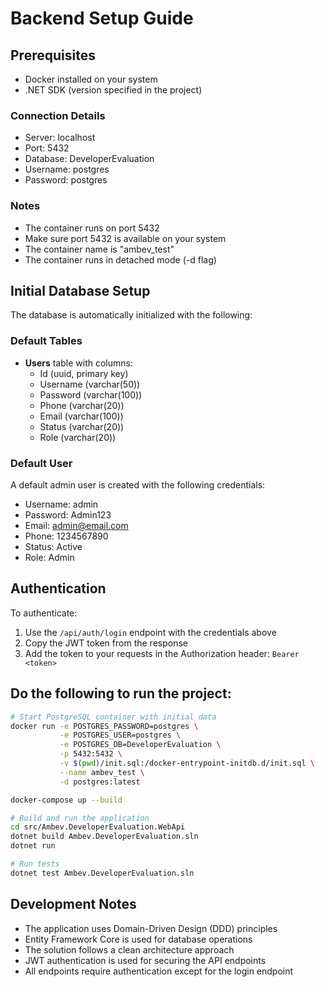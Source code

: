 # Backend Setup Guide

## Prerequisites
- Docker installed on your system
- .NET SDK (version specified in the project)

### Connection Details
- Server: localhost
- Port: 5432
- Database: DeveloperEvaluation
- Username: postgres
- Password: postgres

### Notes
- The container runs on port 5432
- Make sure port 5432 is available on your system
- The container name is "ambev_test"
- The container runs in detached mode (-d flag)

## Initial Database Setup
The database is automatically initialized with the following:

### Default Tables
- **Users** table with columns:
  - Id (uuid, primary key)
  - Username (varchar(50))
  - Password (varchar(100))
  - Phone (varchar(20))
  - Email (varchar(100))
  - Status (varchar(20))
  - Role (varchar(20))

### Default User
A default admin user is created with the following credentials:
- Username: admin
- Password: Admin123
- Email: admin@email.com
- Phone: 1234567890
- Status: Active
- Role: Admin

## Authentication
To authenticate:
1. Use the `/api/auth/login` endpoint with the credentials above
2. Copy the JWT token from the response
3. Add the token to your requests in the Authorization header: `Bearer <token>`

## Do the following to run the project:

```bash
# Start PostgreSQL container with initial data
docker run -e POSTGRES_PASSWORD=postgres \
           -e POSTGRES_USER=postgres \
           -e POSTGRES_DB=DeveloperEvaluation \
           -p 5432:5432 \
           -v $(pwd)/init.sql:/docker-entrypoint-initdb.d/init.sql \
           --name ambev_test \
           -d postgres:latest

docker-compose up --build

# Build and run the application
cd src/Ambev.DeveloperEvaluation.WebApi
dotnet build Ambev.DeveloperEvaluation.sln
dotnet run

# Run tests
dotnet test Ambev.DeveloperEvaluation.sln
```

## Development Notes
- The application uses Domain-Driven Design (DDD) principles
- Entity Framework Core is used for database operations
- The solution follows a clean architecture approach
- JWT authentication is used for securing the API endpoints
- All endpoints require authentication except for the login endpoint